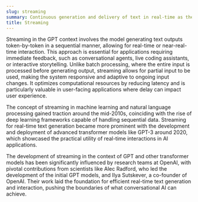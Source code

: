 ```yaml
---
slug: streaming
summary: Continuous generation and delivery of text in real-time as the model processes input sequentially.
title: Streaming
---
```


Streaming in the GPT context involves the model generating text outputs token-by-token in a sequential manner, allowing for real-time or near-real-time interaction. This approach is essential for applications requiring immediate feedback, such as conversational agents, live coding assistants, or interactive storytelling. Unlike batch processing, where the entire input is processed before generating output, streaming allows for partial input to be used, making the system responsive and adaptive to ongoing input changes. It optimizes computational resources by reducing latency and is particularly valuable in user-facing applications where delay can impact user experience.

The concept of streaming in machine learning and natural language processing gained traction around the mid-2010s, coinciding with the rise of deep learning frameworks capable of handling sequential data. Streaming for real-time text generation became more prominent with the development and deployment of advanced transformer models like GPT-3 around 2020, which showcased the practical utility of real-time interactions in AI applications.

The development of streaming in the context of GPT and other transformer models has been significantly influenced by research teams at OpenAI, with pivotal contributions from scientists like Alec Radford, who led the development of the initial GPT models, and Ilya Sutskever, a co-founder of OpenAI. Their work laid the foundation for efficient real-time text generation and interaction, pushing the boundaries of what conversational AI can achieve.
